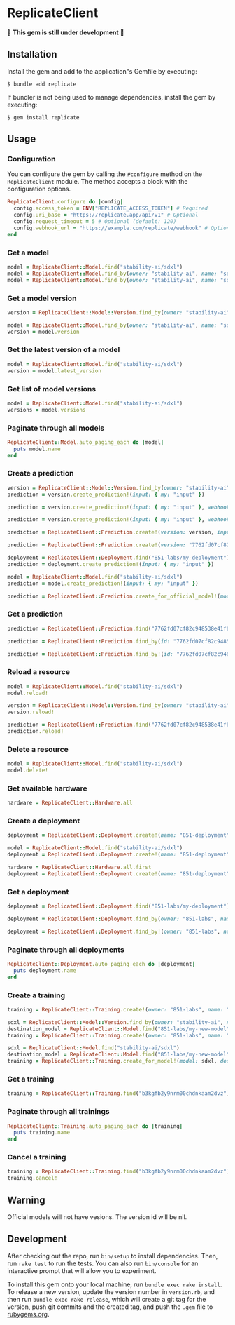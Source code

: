 # ReplicateClient

**🚧 This gem is still under development 🚧**

## Installation

Install the gem and add to the application"s Gemfile by executing:

    $ bundle add replicate

If bundler is not being used to manage dependencies, install the gem by executing:

    $ gem install replicate

## Usage

### Configuration

You can configure the gem by calling the `#configure` method on the `ReplicateClient` module. The method accepts a block with the configuration options.

```ruby
ReplicateClient.configure do |config|
  config.access_token = ENV["REPLICATE_ACCESS_TOKEN"] # Required
  config.uri_base = "https://replicate.app/api/v1" # Optional
  config.request_timeout = 5 # Optional (default: 120)
  config.webhook_url = "https://example.com/replicate/webhook" # Optional
end
```

### Get a model

```ruby
model = ReplicateClient::Model.find("stability-ai/sdxl")
model = ReplicateClient::Model.find_by(owner: "stability-ai", name: "sdxl")
model = ReplicateClient::Model.find_by(owner: "stability-ai", name: "sdxl", version_id: "7762fd07cf82c948538e41f63f77d685e02b063e37e496e96eefd46c929f9bdc")
```

### Get a model version

```ruby
version = ReplicateClient::Model::Version.find_by(owner: "stability-ai", name: "sdxl", version_id: "7762fd07cf82c948538e41f63f77d685e02b063e37e496e96eefd46c929f9bdc")

model = ReplicateClient::Model.find_by(owner: "stability-ai", name: "sdxl", version_id: "7762fd07cf82c948538e41f63f77d685e02b063e37e496e96eefd46c929f9bdc")
version = model.version
```

### Get the latest version of a model

```ruby
model = ReplicateClient::Model.find("stability-ai/sdxl")
version = model.latest_version
```

### Get list of model versions

```ruby
model = ReplicateClient::Model.find("stability-ai/sdxl")
versions = model.versions
```

### Paginate through all models

```ruby
ReplicateClient::Model.auto_paging_each do |model|
  puts model.name
end
```

### Create a prediction

```ruby
version = ReplicateClient::Model::Version.find_by(owner: "stability-ai", name: "sdxl", version_id: "7762fd07cf82c948538e41f63f77d685e02b063e37e496e96eefd46c929f9bdc")
prediction = version.create_prediction!(input: { my: "input" })

prediction = version.create_prediction!(input: { my: "input" }, webhook_url: "https://example.com/replicate/webhook")

prediction = version.create_prediction!(input: { my: "input" }, webhook_url: "https://example.com/replicate/webhook", webhook_events_filter: ["start", "completed"])

prediction = ReplicateClient::Prediction.create!(version: version, input: { my: "input" })

prediction = ReplicateClient::Prediction.create!(version: "7762fd07cf82c948538e41f63f77d685e02b063e37e496e96eefd46c929f9bdc", input: { my: "input" })

deployment = ReplicateClient::Deployment.find("851-labs/my-deployment")
prediction = deployment.create_prediction!(input: { my: "input" })

model = ReplicateClient::Model.find("stability-ai/sdxl")
prediction = model.create_prediction!(input: { my: "input" })

prediction = ReplicateClient::Prediction.create_for_official_model!(model: "stability-ai/sdxl", input: { my: "input" })
```

### Get a prediction

```ruby
prediction = ReplicateClient::Prediction.find("7762fd07cf82c948538e41f63f77d685e02b063e37e496e96eefd46c929f9bdc")

prediction = ReplicateClient::Prediction.find_by(id: "7762fd07cf82c948538e41f63f77d685e02b063e37e496e96eefd46c929f9bdc")

prediction = ReplicateClient::Prediction.find_by!(id: "7762fd07cf82c948538e41f63f77d685e02b063e37e496e96eefd46c929f9bdc")
```

### Reload a resource

```ruby
model = ReplicateClient::Model.find("stability-ai/sdxl")
model.reload!

version = ReplicateClient::Model::Version.find_by(owner: "stability-ai", name: "sdxl", version_id: "7762fd07cf82c948538e41f63f77d685e02b063e37e496e96eefd46c929f9bdc")
version.reload!

prediction = ReplicateClient::Prediction.find("7762fd07cf82c948538e41f63f77d685e02b063e37e496e96eefd46c929f9bdc")
prediction.reload!
```

### Delete a resource

```ruby
model = ReplicateClient::Model.find("stability-ai/sdxl")
model.delete!
```

### Get available hardware

```ruby
hardware = ReplicateClient::Hardware.all
```

### Create a deployment

```ruby
deployment = ReplicateClient::Deployment.create!(name: "851-deployment", model: "stability-ai/sdxl", hardware: "gpu-t4", min_instances: 1, max_instances: 1)

model = ReplicateClient::Model.find("stability-ai/sdxl")
deployment = ReplicateClient::Deployment.create!(name: "851-deployment", model: model, hardware: "gpu-t4", min_instances: 1, max_instances: 1)

hardware = ReplicateClient::Hardware.all.first
deployment = ReplicateClient::Deployment.create!(name: "851-deployment", model: model, hardware: hardware, min_instances: 1, max_instances: 1)
```

### Get a deployment

```ruby
deployment = ReplicateClient::Deployment.find("851-labs/my-deployment")

deployment = ReplicateClient::Deployment.find_by(owner: "851-labs", name: "my-deployment")

deployment = ReplicateClient::Deployment.find_by!(owner: "851-labs", name: "my-deployment")
```

### Paginate through all deployments

```ruby
ReplicateClient::Deployment.auto_paging_each do |deployment|
  puts deployment.name
end
```

### Create a training

```ruby
training = ReplicateClient::Training.create!(owner: "851-labs", name: "my-training", version: "7762fd07cf82c948538e41f63f77d685e02b063e37e496e96eefd46c929f9bdc", destination: "851-labs/my-new-model", input: {})

sdxl = ReplicateClient::Model::Version.find_by(owner: "stability-ai", name: "sdxl", version_id: "7762fd07cf82c948538e41f63f77d685e02b063e37e496e96eefd46c929f9bdc")
destination_model = ReplicateClient::Model.find("851-labs/my-new-model")
training = ReplicateClient::Training.create!(owner: "851-labs", name: "my-training", version: version, destination: destination_model, input: {})

sdxl = ReplicateClient::Model.find("stability-ai/sdxl")
destination_model = ReplicateClient::Model.find("851-labs/my-new-model")
training = ReplicateClient::Training.create_for_model!(model: sdxl, destination: destination_model, input: {})
```

### Get a training

```ruby
training = ReplicateClient::Training.find("b3kgfb2y9nrm00chdnkaam2dvz")
```

### Paginate through all trainings

```ruby
ReplicateClient::Training.auto_paging_each do |training|
  puts training.name
end
```

### Cancel a training

```ruby
training = ReplicateClient::Training.find("b3kgfb2y9nrm00chdnkaam2dvz")
training.cancel!
```

## Warning

Official models will not have vesions. The version id will be nil.

## Development

After checking out the repo, run `bin/setup` to install dependencies. Then, run `rake test` to run the tests. You can also run `bin/console` for an interactive prompt that will allow you to experiment.

To install this gem onto your local machine, run `bundle exec rake install`. To release a new version, update the version number in `version.rb`, and then run `bundle exec rake release`, which will create a git tag for the version, push git commits and the created tag, and push the `.gem` file to [rubygems.org](https://rubygems.org).

